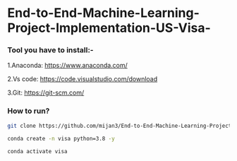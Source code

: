 # End-to-End-Machine-Learning-Project-Implementation-US-Visa-

### Tool you have to install:-

1.Anaconda: https://www.anaconda.com/

2.Vs code: https://code.visualstudio.com/download

3.Git: https://git-scm.com/

### How to run?
```bash
git clone https://github.com/mijan3/End-to-End-Machine-Learning-Project-Implementation-US-Visa-.git
```

```bash
conda create -n visa python=3.8 -y
```
```bash
conda activate visa
```